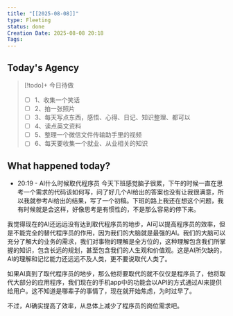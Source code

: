 ```yaml
---
title: "[[2025-08-08]]"
type: Fleeting
status: done
Creation Date: 2025-08-08 20:18
Tags:
---
```

## Today's Agency
> [!todo]+ 今日待做
> - [ ] 1、收集一个笑话
> - [ ] 2、拍一张照片
> - [ ] 3、每天写点东西，感悟、心得、日记、知识整理、都可以
> - [ ] 4、读点英文资料
> - [ ] 5、整理一个微信文件传输助手里的视频
> - [ ] 6、每天要收集一个就业、从业相关的知识

## What happened today?
- 20:19 - AI什么时候取代程序员
今天下班感觉脑子很累，下午的时候一直在思考一个需求的代码该如何写，问了好几个AI给出的答案也没有让我很满意，所以我就参考Ai给出的结果，写了一个初稿。下班的路上我还在想这个问题，我有时候就是会这样，好像思考是有惯性的，不是那么容易的停下来。

我觉得现在的AI还远远没有达到取代程序员的地步，AI可以提高程序员的效率，但是不能完全的替代程序员的作用，因为我们的大脑就是最强的AI。我们的大脑可以充分了解大的业务的需求，我们对事物的理解是全方位的，这种理解包含我们所掌握的知识，包含长远的规划，甚至包含我们的人生观和价值观。这是AI所欠缺的，AI的理解和记忆能力还远远不及人类，更不要说取代人类了。

如果AI真到了取代程序员的地步，那么他将要取代的就不仅仅是程序员了，他将取代大部分的应用程序，我们现在的手机app中的功能会以API的方式通过AI来提供给用户。这不知道是哪辈子的事情了，现在就开始焦虑，为时过早了。

不过，AI确实提高了效率，从总体上减少了程序员的岗位需求吧。